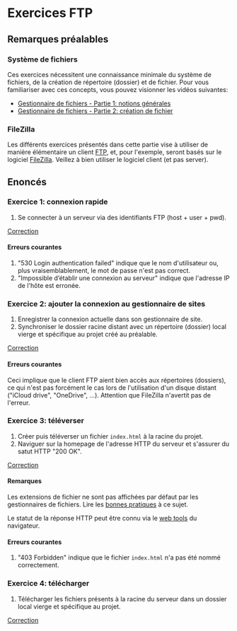 # Exercices FTP

## Remarques préalables

### Système de fichiers

Ces exercices nécessitent une connaissance minimale du système de fichiers, de la création de répertoire (dossier) et de fichier. Pour vous familiariser avec ces concepts, vous pouvez visionner les vidéos suivantes:
 - [Gestionnaire de fichiers - Partie 1: notions générales](https://www.youtube.com/watch?v=2TEJvWJAL_k)
 - [Gestionnaire de fichiers - Partie 2: création de fichier](https://www.youtube.com/watch?v=nFSvHUnr8M8)

### FileZilla

Les différents exercices présentés dans cette partie vise à utiliser de manière élémentaire un client [FTP](https://fr.wikipedia.org/wiki/File_Transfer_Protocol), et, pour l'exemple, seront basés sur le logiciel [FileZilla](https://fr.wikipedia.org/wiki/FileZilla). Veillez à bien utiliser le logiciel client (et pas server).

## Enoncés

### Exercice 1: connexion rapide

 1. Se connecter à un serveur via des identifiants FTP (host + user + pwd).

[Correction](https://www.youtube.com/watch?v=CikGfK65Nak)

#### Erreurs courantes

 1. "530 Login authentication failed" indique que le nom d'utilisateur ou, plus vraisemblablement, le mot de passe n'est pas correct.
 2. "Impossible d’établir une connexion au serveur" indique que l'adresse IP de l'hôte est erronée.


### Exercice 2: ajouter la connexion au gestionnaire de sites

 1. Enregistrer la connexion actuelle dans son gestionnaire de site.
 2. Synchroniser le dossier racine distant avec un répertoire (dossier) local vierge et spécifique au projet créé au préalable.

[Correction](https://www.youtube.com/watch?v=qP2z331O0b8)

#### Erreurs courantes

Ceci implique que le client FTP aient bien accès aux répertoires (dossiers), ce qui n'est pas forcément le cas lors de l'utilisation d'un disque distant ("iCloud drive", "OneDrive", ...). Attention que FileZilla n'avertit pas de l'erreur.


### Exercice 3: téléverser

 1. Créer puis téléverser un fichier `index.html` à la racine du projet. 
 2. Naviguer sur la homepage de l'adresse HTTP du serveur et s'assurer du satut HTTP "200 OK".

[Correction](https://www.youtube.com/watch?v=roN_l-QVHMo)

#### Remarques

Les extensions de fichier ne sont pas affichées par défaut par les gestionnaires de fichiers. Lire les [bonnes pratiques](../) à ce sujet.

Le statut de la réponse HTTP peut être connu via le [web tools](https://en.wikipedia.org/wiki/Web_development_tools) du navigateur.

#### Erreurs courantes

 1. "403 Forbidden" indique que le fichier `index.html` n'a pas été nommé correctement.


### Exercice 4: télécharger

 1. Télécharger les fichiers présents à la racine du serveur dans un dossier local vierge et spécifique au projet.

 [Correction](https://www.youtube.com/watch?v=zYQml1yslWU)

